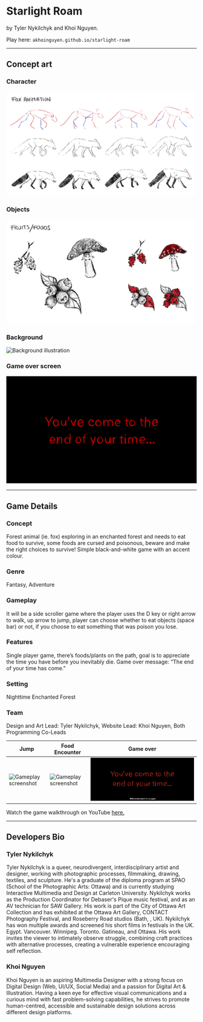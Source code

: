 # Starlight Roam

by Tyler Nykilchyk and Khoi Nguyen.

Play here: ```akhoinguyen.github.io/starlight-roam```

---

## Concept art

### Character

![Style sheet of the playable character](/assets/concept-art/foxconcept.jpg)

### Objects

![Style sheet of still objects](/assets/concept-art/foodconcept.jpg)

### Background

![Background illustration](/assets/concept-art/backgroundconcept.jpg)

### Game over screen

![Game over screen illustration](/assets/concept-art/endscreenconcept.jpg)

---

## Game Details

### Concept

Forest animal (ie. fox) exploring in an enchanted forest and needs to eat food to survive, some foods are cursed and poisonous, beware and make the right choices to survive! Simple black-and-white game with an accent colour.

### Genre

Fantasy, Adventure

### Gameplay

It will be a side scroller game where the player uses the D key or right arrow to walk, up arrow to jump, player can choose whether to eat objects (space bar) or not, if you choose to eat something that was poison you lose.

### Features

Single player game, there’s foods/plants on the path, goal is to appreciate the time you have before you inevitably die. Game over message: “The end of your time has come.”

### Setting

Nighttime Enchanted Forest

### Team

Design and Art Lead: Tyler Nykilchyk, Website Lead: Khoi Nguyen, Both Programming Co-Leads

| Jump | Food Encounter | Game over |
| --- | --- | --- |
| ![Gameplay screenshot](/assets/gameplay-screenshots/screenshot-1.png) | ![Gameplay screenshot](/assets/gameplay-screenshots/screenshot-2.png) | ![Gameplay screenshot](/assets/gameplay-screenshots/screenshot-3.png) |

Watch the game walkthrough on YouTube [here.](https://youtu.be/Fwt5qXwviD8?si=OAQafWrVftlvSye5)

---
## Developers Bio

### Tyler Nykilchyk

Tyler Nykilchyk is a queer, neurodivergent, interdisciplinary artist and designer, working with photographic processes, filmmaking, drawing, textiles, and sculpture. He's a graduate of the diploma program at SPAO (School of the Photographic Arts: Ottawa) and is currently studying Interactive Multimedia and Design at Carleton University. Nykilchyk works as the Production Coordinator for Debaser's Pique music festival, and as an AV technician for SAW Gallery. His work is part of the City of Ottawa Art Collection and has exhibited at the Ottawa Art Gallery, CONTACT Photography Festival, and Roseberry Road studios (Bath, , UK). Nykilchyk has won multiple awards and screened his short films in festivals in the UK. Egypt. Vancouver. Winnipeg. Toronto. Gatineau, and Ottawa. His work invites the viewer to intimately observe struggle, combining craft practices with alternative processes, creating a vulnerable experience encouraging self reflection.

### Khoi Nguyen

Khoi Nguyen is an aspiring Multimedia Designer with a strong focus on Digital Design (Web, UI/UX, Social Media) and a passion for Digital Art & Illustration. Having a keen eye for effective visual communications and a curious mind with fast problem-solving capabilities, he strives to promote human-centred, accessible and sustainable design solutions across different design platforms.

